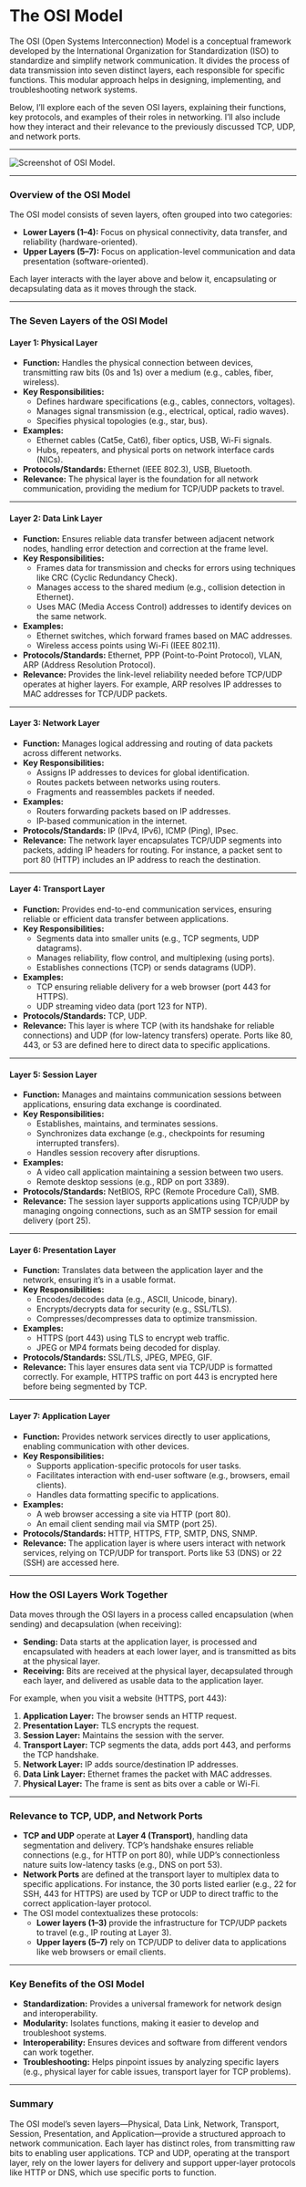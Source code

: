# The OSI Model

The OSI (Open Systems Interconnection) Model is a conceptual framework developed by the International Organization for Standardization (ISO) to standardize and simplify network communication. It divides the process of data transmission into seven distinct layers, each responsible for specific functions. This modular approach helps in designing, implementing, and troubleshooting network systems.

Below, I’ll explore each of the seven OSI layers, explaining their functions, key protocols, and examples of their roles in networking. I’ll also include how they interact and their relevance to the previously discussed TCP, UDP, and network ports.  

---

![Screenshot of OSI Model.](images/osi_model.png)

---

### Overview of the OSI Model

The OSI model consists of seven layers, often grouped into two categories:

* **Lower Layers (1–4):** Focus on physical connectivity, data transfer, and reliability (hardware-oriented).  
* **Upper Layers (5–7):** Focus on application-level communication and data presentation (software-oriented).

Each layer interacts with the layer above and below it, encapsulating or decapsulating data as it moves through the stack.  

---

### The Seven Layers of the OSI Model

#### Layer 1: Physical Layer

* **Function:** Handles the physical connection between devices, transmitting raw bits (0s and 1s) over a medium (e.g., cables, fiber, wireless).  
* **Key Responsibilities:**  
  * Defines hardware specifications (e.g., cables, connectors, voltages).  
  * Manages signal transmission (e.g., electrical, optical, radio waves).  
  * Specifies physical topologies (e.g., star, bus).  
* **Examples:**  
  * Ethernet cables (Cat5e, Cat6), fiber optics, USB, Wi-Fi signals.  
  * Hubs, repeaters, and physical ports on network interface cards (NICs).  
* **Protocols/Standards:** Ethernet (IEEE 802.3), USB, Bluetooth.  
* **Relevance:** The physical layer is the foundation for all network communication, providing the medium for TCP/UDP packets to travel.

---

#### Layer 2: Data Link Layer

* **Function:** Ensures reliable data transfer between adjacent network nodes, handling error detection and correction at the frame level.  
* **Key Responsibilities:**  
  * Frames data for transmission and checks for errors using techniques like CRC (Cyclic Redundancy Check).  
  * Manages access to the shared medium (e.g., collision detection in Ethernet).  
  * Uses MAC (Media Access Control) addresses to identify devices on the same network.  
* **Examples:**  
  * Ethernet switches, which forward frames based on MAC addresses.  
  * Wireless access points using Wi-Fi (IEEE 802.11).  
* **Protocols/Standards:** Ethernet, PPP (Point-to-Point Protocol), VLAN, ARP (Address Resolution Protocol).  
* **Relevance:** Provides the link-level reliability needed before TCP/UDP operates at higher layers. For example, ARP resolves IP addresses to MAC addresses for TCP/UDP packets.

---

#### Layer 3: Network Layer

* **Function:** Manages logical addressing and routing of data packets across different networks.  
* **Key Responsibilities:**  
  * Assigns IP addresses to devices for global identification.  
  * Routes packets between networks using routers.  
  * Fragments and reassembles packets if needed.  
* **Examples:**  
  * Routers forwarding packets based on IP addresses.  
  * IP-based communication in the internet.  
* **Protocols/Standards:** IP (IPv4, IPv6), ICMP (Ping), IPsec.  
* **Relevance:** The network layer encapsulates TCP/UDP segments into packets, adding IP headers for routing. For instance, a packet sent to port 80 (HTTP) includes an IP address to reach the destination.

---

#### Layer 4: Transport Layer

* **Function:** Provides end-to-end communication services, ensuring reliable or efficient data transfer between applications.  
* **Key Responsibilities:**  
  * Segments data into smaller units (e.g., TCP segments, UDP datagrams).  
  * Manages reliability, flow control, and multiplexing (using ports).  
  * Establishes connections (TCP) or sends datagrams (UDP).  
* **Examples:**  
  * TCP ensuring reliable delivery for a web browser (port 443 for HTTPS).  
  * UDP streaming video data (port 123 for NTP).  
* **Protocols/Standards:** TCP, UDP.  
* **Relevance:** This layer is where TCP (with its handshake for reliable connections) and UDP (for low-latency transfers) operate. Ports like 80, 443, or 53 are defined here to direct data to specific applications.

---

#### Layer 5: Session Layer

* **Function:** Manages and maintains communication sessions between applications, ensuring data exchange is coordinated.  
* **Key Responsibilities:**  
  * Establishes, maintains, and terminates sessions.  
  * Synchronizes data exchange (e.g., checkpoints for resuming interrupted transfers).  
  * Handles session recovery after disruptions.  
* **Examples:**  
  * A video call application maintaining a session between two users.  
  * Remote desktop sessions (e.g., RDP on port 3389).  
* **Protocols/Standards:** NetBIOS, RPC (Remote Procedure Call), SMB.  
* **Relevance:** The session layer supports applications using TCP/UDP by managing ongoing connections, such as an SMTP session for email delivery (port 25).

---

#### Layer 6: Presentation Layer

* **Function:** Translates data between the application layer and the network, ensuring it’s in a usable format.  
* **Key Responsibilities:**  
  * Encodes/decodes data (e.g., ASCII, Unicode, binary).  
  * Encrypts/decrypts data for security (e.g., SSL/TLS).  
  * Compresses/decompresses data to optimize transmission.  
* **Examples:**  
  * HTTPS (port 443\) using TLS to encrypt web traffic.  
  * JPEG or MP4 formats being decoded for display.  
* **Protocols/Standards:** SSL/TLS, JPEG, MPEG, GIF.  
* **Relevance:** This layer ensures data sent via TCP/UDP is formatted correctly. For example, HTTPS traffic on port 443 is encrypted here before being segmented by TCP.

---

#### Layer 7: Application Layer

* **Function:** Provides network services directly to user applications, enabling communication with other devices.  
* **Key Responsibilities:**  
  * Supports application-specific protocols for user tasks.  
  * Facilitates interaction with end-user software (e.g., browsers, email clients).  
  * Handles data formatting specific to applications.  
* **Examples:**  
  * A web browser accessing a site via HTTP (port 80).  
  * An email client sending mail via SMTP (port 25).  
* **Protocols/Standards:** HTTP, HTTPS, FTP, SMTP, DNS, SNMP.  
* **Relevance:** The application layer is where users interact with network services, relying on TCP/UDP for transport. Ports like 53 (DNS) or 22 (SSH) are accessed here.

---

### How the OSI Layers Work Together

Data moves through the OSI layers in a process called encapsulation (when sending) and decapsulation (when receiving):

* **Sending:** Data starts at the application layer, is processed and encapsulated with headers at each lower layer, and is transmitted as bits at the physical layer.  
* **Receiving:** Bits are received at the physical layer, decapsulated through each layer, and delivered as usable data to the application layer.

For example, when you visit a website (HTTPS, port 443):

1. **Application Layer:** The browser sends an HTTP request.  
2. **Presentation Layer:** TLS encrypts the request.  
3. **Session Layer:** Maintains the session with the server.  
4. **Transport Layer:** TCP segments the data, adds port 443, and performs the TCP handshake.  
5. **Network Layer:** IP adds source/destination IP addresses.  
6. **Data Link Layer:** Ethernet frames the packet with MAC addresses.  
7. **Physical Layer:** The frame is sent as bits over a cable or Wi-Fi.

---

### Relevance to TCP, UDP, and Network Ports

* **TCP and UDP** operate at **Layer 4 (Transport)**, handling data segmentation and delivery. TCP’s handshake ensures reliable connections (e.g., for HTTP on port 80), while UDP’s connectionless nature suits low-latency tasks (e.g., DNS on port 53).  
* **Network Ports** are defined at the transport layer to multiplex data to specific applications. For instance, the 30 ports listed earlier (e.g., 22 for SSH, 443 for HTTPS) are used by TCP or UDP to direct traffic to the correct application-layer protocol.  
* The OSI model contextualizes these protocols:  
  * **Lower layers (1–3)** provide the infrastructure for TCP/UDP packets to travel (e.g., IP routing at Layer 3).  
  * **Upper layers (5–7)** rely on TCP/UDP to deliver data to applications like web browsers or email clients.

---

### Key Benefits of the OSI Model

* **Standardization:** Provides a universal framework for network design and interoperability.  
* **Modularity:** Isolates functions, making it easier to develop and troubleshoot systems.  
* **Interoperability:** Ensures devices and software from different vendors can work together.  
* **Troubleshooting:** Helps pinpoint issues by analyzing specific layers (e.g., physical layer for cable issues, transport layer for TCP problems).

---

### Summary

The OSI model’s seven layers—Physical, Data Link, Network, Transport, Session, Presentation, and Application—provide a structured approach to network communication. Each layer has distinct roles, from transmitting raw bits to enabling user applications. TCP and UDP, operating at the transport layer, rely on the lower layers for delivery and support upper-layer protocols like HTTP or DNS, which use specific ports to function.  
